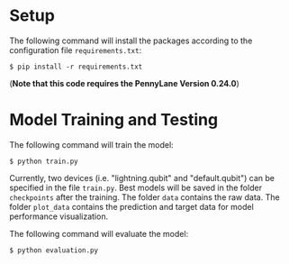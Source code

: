 

# Setup

The following command will install the packages according to the configuration file ```requirements.txt```:

```
$ pip install -r requirements.txt
```
(**Note that this code requires the PennyLane Version 0.24.0**)
# Model Training and Testing

The following command will train the model:

```
$ python train.py
```
Currently, two devices (i.e. "lightning.qubit" and "default.qubit") can be specified in the file ```train.py```. Best models will be saved in the folder ```checkpoints``` after the training. The folder ```data``` contains the raw data. The folder ```plot_data``` contains the prediction and target data for model performance visualization.

The following command will evaluate the model:

```
$ python evaluation.py
```


